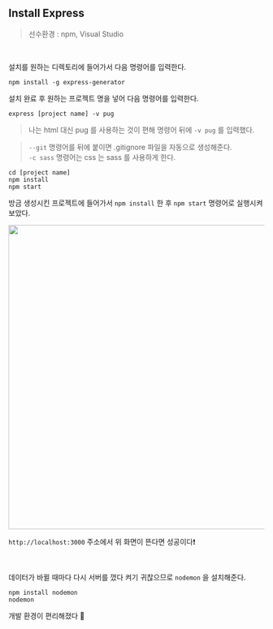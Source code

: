 ## Install Express

> 선수환경 : npm, Visual Studio

<br/>

설치를 원하는 디렉토리에 들어가서 다음 명령어를 입력한다.

```
npm install -g express-generator
```

설치 완료 후 원하는 프로젝트 명을 넣어 다음 명령어를 입력한다.

```
express [project name] -v pug
```
> 나는 html 대신 pug 를 사용하는 것이 편해 명령어 뒤에 ``` -v pug ``` 를 입력했다.   

> ``` --git ``` 명령어를 뒤에 붙이면 .gitignore 파일을 자동으로 생성해준다.   
``` -c sass ``` 명령어는 css 는 sass 를 사용하게 한다.

```
cd [project name]
npm install
npm start
```
방금 생성시킨 프로젝트에 들어가서 ``` npm install ``` 한 후 ``` npm start ``` 명령어로 실행시켜 보았다.

<img src="./screenshots/0-server.png" width="600">


``` http://localhost:3000 ``` 주소에서 위 화면이 뜬다면 성공이다❗️

<br/>

데이터가 바뀔 때마다 다시 서버를 껐다 켜기 귀찮으므로 ``` nodemon ``` 을 설치해준다.

```
npm install nodemon
nodemon
```

개발 환경이 편리해졌다 👏 
